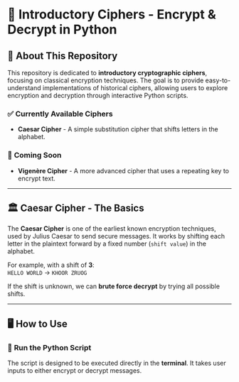 # 🔐 Introductory Ciphers - Encrypt & Decrypt in Python

## 📜 About This Repository
This repository is dedicated to **introductory cryptographic ciphers**, focusing on classical encryption techniques. The goal is to provide easy-to-understand implementations of historical ciphers, allowing users to explore encryption and decryption through interactive Python scripts.

### ✅ **Currently Available Ciphers**
- **Caesar Cipher** - A simple substitution cipher that shifts letters in the alphabet.
  
### 🚀 **Coming Soon**
- **Vigenère Cipher** - A more advanced cipher that uses a repeating key to encrypt text.

---

## 🏛 Caesar Cipher - The Basics
The **Caesar Cipher** is one of the earliest known encryption techniques, used by Julius Caesar to send secure messages. It works by shifting each letter in the plaintext forward by a fixed number (`shift value`) in the alphabet.

For example, with a shift of **3**:  
`HELLO WORLD` → `KHOOR ZRUOG`

If the shift is unknown, we can **brute force decrypt** by trying all possible shifts.

---

## 🖥 How to Use

### 🔹 **Run the Python Script**
The script is designed to be executed directly in the **terminal**. It takes user inputs to either encrypt or decrypt messages.